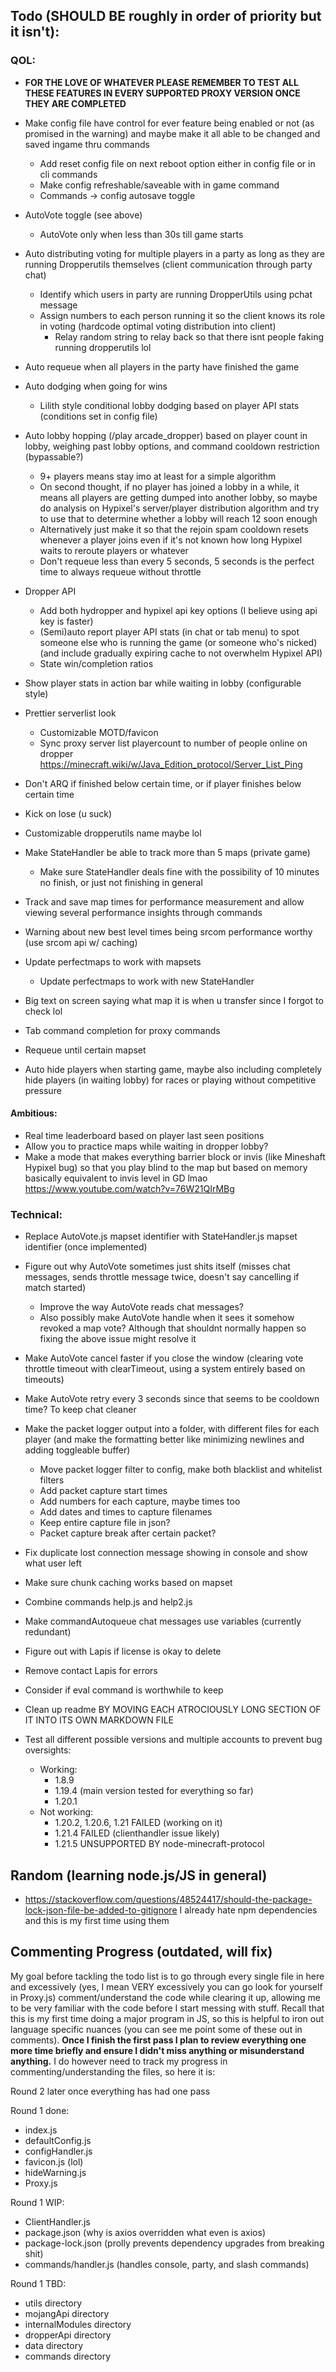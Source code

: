## Todo (SHOULD BE roughly in order of priority but it isn't):
### QOL:
- <strong>FOR THE LOVE OF WHATEVER PLEASE REMEMBER TO TEST ALL THESE FEATURES IN EVERY SUPPORTED PROXY VERSION ONCE THEY ARE COMPLETED</strong>


- Make config file have control for ever feature being enabled or not (as promised in the warning) and maybe make it all able to be changed and saved ingame thru commands
  - Add reset config file on next reboot option either in config file or in cli commands
  - Make config refreshable/saveable with in game command
  - Commands -> config autosave toggle


- AutoVote toggle (see above)
  - AutoVote only when less than 30s till game starts


- Auto distributing voting for multiple players in a party as long as they are running Dropperutils themselves (client communication through party chat)
  - Identify which users in party are running DropperUtils using pchat message
  - Assign numbers to each person running it so the client knows its role in voting (hardcode optimal voting distribution into client)
    - Relay random string to relay back so that there isnt people faking running dropperutils lol


- Auto requeue when all players in the party have finished the game
- Auto dodging when going for wins
  - Lilith style conditional lobby dodging based on player API stats (conditions set in config file)


- Auto lobby hopping (/play arcade_dropper) based on player count in lobby, weighing past lobby options, and command cooldown restriction (bypassable?)
  - 9+ players means stay imo at least for a simple algorithm
  - On second thought, if no player has joined a lobby in a while, it means all players are getting dumped into another lobby, so maybe do analysis on Hypixel's server/player distribution algorithm and try to use that to determine whether a lobby will reach 12 soon enough
  - Alternatively just make it so that the rejoin spam cooldown resets whenever a player joins even if it's not known how long Hypixel waits to reroute players or whatever
  - Don't requeue less than every 5 seconds, 5 seconds is the perfect time to always requeue without throttle


- Dropper API
  - Add both hydropper and hypixel api key options (I believe using api key is faster)
  - (Semi)auto report player API stats (in chat or tab menu) to spot someone else who is running the game (or someone who's nicked) (and include gradually expiring cache to not overwhelm Hypixel API)
  - State win/completion ratios


- Show player stats in action bar while waiting in lobby (configurable style)


- Prettier serverlist look
  - Customizable MOTD/favicon
  - Sync proxy server list playercount to number of people online on dropper https://minecraft.wiki/w/Java_Edition_protocol/Server_List_Ping


- Don't ARQ if finished below certain time, or if player finishes below certain time


- Kick on lose (u suck)


- Customizable dropperutils name maybe lol


- Make StateHandler be able to track more than 5 maps (private game)
  - Make sure StateHandler deals fine with the possibility of 10 minutes no finish, or just not finishing in general


- Track and save map times for performance measurement and allow viewing several performance insights through commands


- Warning about new best level times being srcom performance worthy (use srcom api w/ caching)


- Update perfectmaps to work with mapsets
  - Update perfectmaps to work with new StateHandler


- Big text on screen saying what map it is when u transfer since I forgot to check lol


- Tab command completion for proxy commands


- Requeue until certain mapset


- Auto hide players when starting game, maybe also including completely hide players (in waiting lobby) for races or playing without competitive pressure 

#### Ambitious:
- Real time leaderboard based on player last seen positions
- Allow you to practice maps while waiting in dropper lobby?
- Make a mode that makes everything barrier block or invis (like Mineshaft Hypixel bug) so that you play blind to the map but based on memory basically equivalent to invis level in GD lmao https://www.youtube.com/watch?v=76W21QIrMBg



### Technical:
- Replace AutoVote.js mapset identifier with StateHandler.js mapset identifier (once implemented)
- Figure out why AutoVote sometimes just shits itself (misses chat messages, sends throttle message twice, doesn't say cancelling if match started)
  - Improve the way AutoVote reads chat messages?
  - Also possibly make AutoVote handle when it sees it somehow revoked a map vote? Although that shouldnt normally happen so fixing the above issue might resolve it
- Make AutoVote cancel faster if you close the window (clearing vote throttle timeout with clearTimeout, using a system entirely based on timeouts)
- Make AutoVote retry every 3 seconds since that seems to be cooldown time? To keep chat cleaner


- Make the packet logger output into a folder, with different files for each player (and make the formatting better like minimizing newlines and adding toggleable buffer)
  - Move packet logger filter to config, make both blacklist and whitelist filters
  - Add packet capture start times
  - Add numbers for each capture, maybe times too
  - Add dates and times to capture filenames
  - Keep entire capture file in json?
  - Packet capture break after certain packet?


- Fix duplicate lost connection message showing in console and show what user left


- Make sure chunk caching works based on mapset


- Combine commands help.js and help2.js


- Make commandAutoqueue chat messages use variables (currently redundant)


- Figure out with Lapis if license is okay to delete


- Remove contact Lapis for errors


- Consider if eval command is worthwhile to keep


- Clean up readme BY MOVING EACH ATROCIOUSLY LONG SECTION OF IT INTO ITS OWN MARKDOWN FILE 

  
- Test all different possible versions and multiple accounts to prevent bug oversights:
  - Working:
    - 1.8.9
    - 1.19.4 (main version tested for everything so far)
    - 1.20.1
  - Not working:
    - 1.20.2, 1.20.6, 1.21 FAILED (working on it)
    - 1.21.4 FAILED (clienthandler issue likely)
    - 1.21.5 UNSUPPORTED BY node-minecraft-protocol
















## Random (learning node.js/JS in general)
- https://stackoverflow.com/questions/48524417/should-the-package-lock-json-file-be-added-to-gitignore I already hate npm dependencies and this is my first time using them


## Commenting Progress (outdated, will fix)
My goal before tackling the todo list is to go through every single file in here and excessively (yes, I mean VERY excessively you can go look for yourself in Proxy.js) comment/understand the code while clearing it up, allowing me to be very familiar with the code before I start messing with stuff. Recall that this is my first time doing a major program in JS, so this is helpful to iron out language specific nuances (you can see me point some of these out in comments). <strong>Once I finish the first pass I plan to review everything one more time briefly and ensure I didn't miss anything or misunderstand anything.</strong> I do however need to track my progress in commenting/understanding the files, so here it is:

Round 2 later once everything has had one pass

Round 1 done:
- index.js
- defaultConfig.js
- configHandler.js
- favicon.js (lol)
- hideWarning.js
- Proxy.js

Round 1 WIP:
- ClientHandler.js
- package.json (why is axios overridden what even is axios)
- package-lock.json (prolly prevents dependency upgrades from breaking shit)
- commands/handler.js (handles console, party, and slash commands)

Round 1 TBD:
- utils directory
- mojangApi directory
- internalModules directory
- dropperApi directory
- data directory
- commands directory